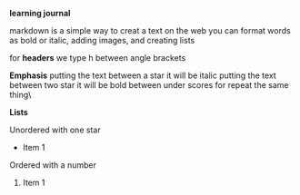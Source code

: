 **learning journal**
  
markdown is a simple way to creat a text on the web you can format words as bold or italic, adding images, and creating lists 


for **headers** 
we type h between angle brackets

**Emphasis**
putting the text between a star it will be italic
putting the text between two star it will be bold
between under scores for repeat the same thing\

**Lists**

Unordered
with one star
* Item 1

Ordered
with a number
1. Item 1
